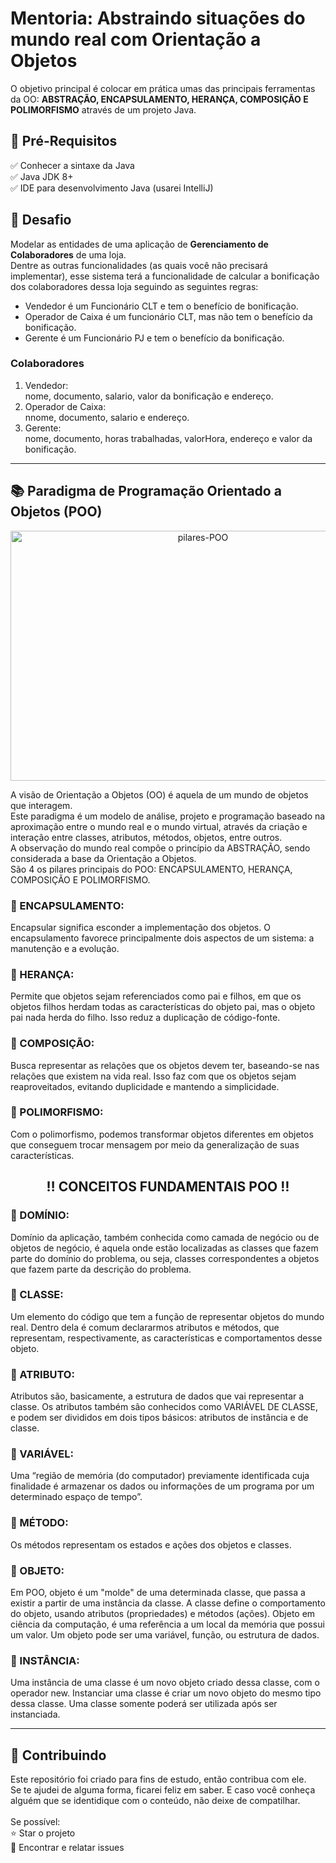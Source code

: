 <h1> Mentoria: Abstraindo situações do mundo real com Orientação a
Objetos </h1>



O objetivo principal é colocar em prática umas das principais ferramentas da OO: <strong>ABSTRAÇÃO, ENCAPSULAMENTO, HERANÇA, COMPOSIÇÃO E POLIMORFISMO</strong> através de um projeto Java. </p>


<h2>🛑 Pré-Requisitos</h2>

<p>
✅ Conhecer a sintaxe da Java<br>
✅ Java JDK 8+<br>
✅ IDE para desenvolvimento Java (usarei IntelliJ)<br>
</p>

<h2> 🎯 Desafio</h2>

<p>Modelar as entidades de uma aplicação de <strong>Gerenciamento de Colaboradores</strong> de uma loja.<br>
Dentre as outras funcionalidades (as quais você não precisará implementar), esse sistema terá a funcionalidade de calcular a bonificação dos colaboradores dessa loja seguindo as seguintes regras:</p>

<ul>
    <li>Vendedor é um Funcionário CLT e tem o benefício de bonificação.</li>
    <li>Operador de Caixa é um funcionário CLT, mas não tem o benefício da bonificação.</li>
    <li>Gerente é um Funcionário PJ e tem o benefício da bonificação.</li>
</ul>

<h3>Colaboradores</h3>
<ol>
    <li>Vendedor:</li> nome, documento, salario, valor da bonificação e endereço.
    <li>Operador de Caixa:</li> nnome, documento, salario e endereço.
    <li>Gerente:</li> nome, documento, horas trabalhadas, valorHora, endereço e valor da bonificação.
</ol>


----

<h2> 📚 Paradigma de Programação Orientado a Objetos (POO) </h2>

<p align="center">
<img src="https://materiais.imd.ufrn.br/materialV2/assets/imagens/programacao-orientada-a-objetos/prog_orient_a_obj_01_f04_l.jpg" width="600" height="400" alt="pilares-POO">
</p>

<p>
A visão de Orientação a Objetos (OO) é aquela de um mundo de objetos que interagem.<br>
Este paradigma é um modelo de análise, projeto e programação baseado na aproximação entre o mundo real e o mundo virtual, através da criação e interação entre classes, atributos, métodos, objetos, entre outros.<br>
A observação do mundo real compõe o princípio da ABSTRAÇÃO, sendo considerada a base da Orientação a Objetos.<br>
São 4 os pilares principais do POO: ENCAPSULAMENTO, HERANÇA, COMPOSIÇÃO E POLIMORFISMO. 
</p>

<h3>🔺 ENCAPSULAMENTO:</h3>
<p>Encapsular significa esconder a implementação dos objetos. O encapsulamento favorece principalmente dois aspectos de um sistema: a manutenção e a evolução.</p>

<h3>🔺 HERANÇA:</h3>
<p>Permite que objetos sejam referenciados como pai e filhos, em que os objetos filhos herdam todas as características do objeto pai, mas o objeto pai nada herda do filho. Isso reduz a duplicação de código-fonte.</p>

<h3> 🔺 COMPOSIÇÃO:</h3>
<p>Busca representar as relações que os objetos devem ter, baseando-se nas relações que existem na vida real. Isso faz com que os objetos sejam reaproveitados, evitando duplicidade e mantendo a simplicidade.</p>

<h3> 🔺 POLIMORFISMO:</h3>
<p>Com o polimorfismo, podemos transformar objetos diferentes em objetos que conseguem trocar mensagem por meio da generalização de suas características.</p>

<h2 align="center"> ‼️ CONCEITOS FUNDAMENTAIS POO ‼️ </h2>

<h3>🔻 DOMÍNIO:</h3> 
Domínio da aplicação, também conhecida como camada de negócio ou de objetos de negócio, é aquela onde estão localizadas as classes que fazem parte do domínio do problema, ou seja, classes correspondentes a objetos que fazem parte da descrição do problema.

<h3>🔻 CLASSE: </h3>
Um elemento do código que tem a função de representar objetos do mundo real. Dentro dela é comum declararmos atributos e métodos, que representam, respectivamente, as características e comportamentos desse objeto.

<h3>🔻 ATRIBUTO: </h3>
Atributos são, basicamente, a estrutura de dados que vai representar a classe. Os atributos também são conhecidos como VARIÁVEL DE CLASSE, e podem ser divididos em dois tipos básicos: atributos de instância e de classe.

<h3>🔻 VARIÁVEL: </h3>
Uma “região de memória (do computador) previamente identificada cuja finalidade é armazenar os dados ou informações de um programa por um determinado espaço de tempo”.

<h3>🔻 MÉTODO: </h3>
Os métodos representam os estados e ações dos objetos e classes.

<h3>🔻 OBJETO: </h3>
Em POO, objeto é um "molde" de uma determinada classe, que passa a existir a partir de uma instância da classe. A classe define o comportamento do objeto, usando atributos (propriedades) e métodos (ações).
Objeto em ciência da computação, é uma referência a um local da memória que possui um valor. Um objeto pode ser uma variável, função, ou estrutura de dados.

<h3>🔻 INSTÂNCIA: </h3>
Uma instância de uma classe é um novo objeto criado dessa classe, com o operador new. Instanciar uma classe é criar um novo objeto do mesmo tipo dessa classe. Uma classe somente poderá ser utilizada após ser instanciada.

------------


<h2> 🤝 Contribuindo </h2>

<p>
Este repositório foi criado para fins de estudo, então contribua com ele.<br>
Se te ajudei de alguma forma, ficarei feliz em saber. E caso você conheça alguém que se identidique com o conteúdo, não deixe de compatilhar.<br>
<br>
Se possível:<br>
⭐️  Star o projeto<br>
🐛 Encontrar e relatar issues<br>
</p>
